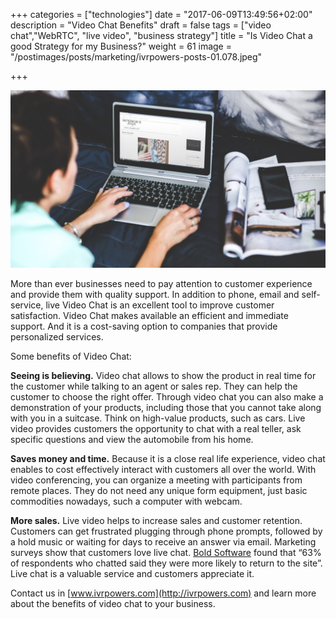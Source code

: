 +++
categories = ["technologies"]
date = "2017-06-09T13:49:56+02:00"
description = "Video Chat Benefits"
draft = false
tags = ["video chat","WebRTC", "live video", "business strategy"]
title = "Is Video Chat a good Strategy for my Business?"
weight = 61
image = "/postimages/posts/marketing/ivrpowers-posts-01.078.jpeg"

+++

![woman on videochat](/postimages/posts/marketing/ivrpowers-posts-01.078.jpeg)

More than ever businesses need to pay attention to customer experience and provide them with quality support. In addition to phone, email and self-service, live Video Chat is an excellent tool to improve customer satisfaction. Video Chat makes available an efficient and immediate support. And it is a cost-saving option to companies that provide personalized services.

Some benefits of Video Chat:

**Seeing is believing.** Video chat allows to show the product in real time for the customer while talking to an agent or sales rep. They can help the customer to choose the right offer. Through video chat you can also make a demonstration of your products, including those that you cannot take along with you in a suitcase. Think on high-value products, such as cars. Live video provides customers the opportunity to chat with a real teller, ask specific questions and view the automobile from his home.

**Saves money and time.** Because it is a close real life experience, video chat enables to cost effectively interact with customers all over the world. With video conferencing, you can organize a meeting with participants from remote places. They do not need any unique form equipment, just basic commodities nowadays, such a computer with webcam.

**More sales.** Live video helps to increase sales and customer retention. Customers can get frustrated plugging through phone prompts, followed by a hold music or waiting for days to receive an answer via email. Marketing surveys show that customers love live chat. [Bold Software](https://www.emarketer.com/Article/How-Helpful-Live-Chat/1007235) found that “63% of respondents who chatted said they were more likely to return to the site”. Live chat is a valuable service and customers appreciate it.


Contact us in [www.ivrpowers.com](http://ivrpowers.com) and learn more about the benefits of video chat to your business.
 
